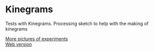 # Kinegrams
Tests with Kinegrams. Processing sketch to help with the making of kinegrams

[More pictures of experiments](https://photos.app.goo.gl/wVVvnNP6tJmf5hvc2)   
[Web version](https://editor.p5js.org/Mithru/full/HkFkFNdj7)

